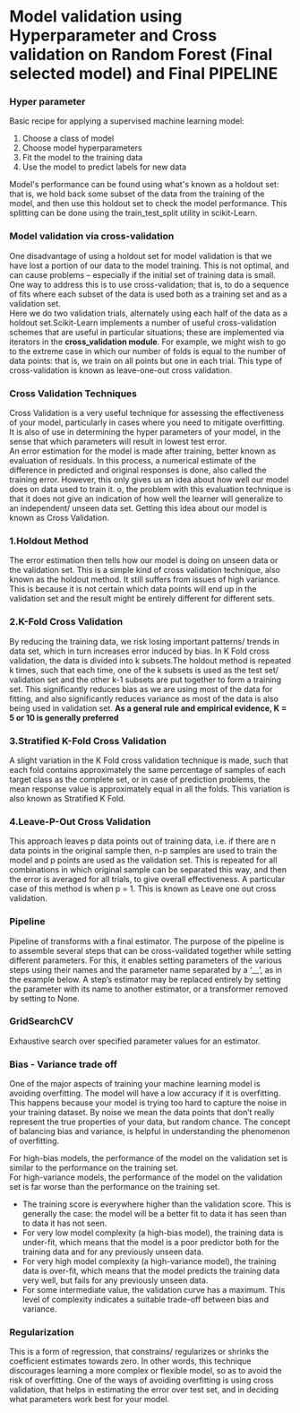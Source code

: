 # Model validation using Hyperparameter and Cross validation on Random Forest (Final selected model) and Final PIPELINE

### Hyper parameter
Basic recipe for applying a supervised machine learning model:

1. Choose a class of model
2. Choose model hyperparameters
3. Fit the model to the training data
4. Use the model to predict labels for new data <br>

Model's performance can be found using what's known as a holdout set: that is, we hold back some subset of the data from the training of the model, and then use this holdout set to check the model performance. 
This splitting can be done using the train_test_split utility in scikit-Learn.

### Model validation via cross-validation
One disadvantage of using a holdout set for model validation is that we have lost a portion of our data to the model training. This is not optimal, and can cause problems – especially if the initial set of training data is small. <br>
One way to address this is to use cross-validation; that is, to do a sequence of fits where each subset of the data is used both as a training set and as a validation set.  <br>
Here we do two validation trials, alternately using each half of the data as a holdout set.Scikit-Learn implements a number of useful cross-validation schemes that are useful in particular situations; these are implemented via iterators in the <b> cross_validation module</b>. For example, we might wish to go to the extreme case in which our number of folds is equal to the number of data points: that is, we train on all points but one in each trial. 
This type of cross-validation is known as leave-one-out cross validation.

### Cross Validation Techniques
Cross Validation is a very useful technique for assessing the effectiveness of your model, particularly in cases where you need to mitigate overfitting. It is also of use in determining the hyper parameters of your model, in the sense that which parameters will result in lowest test error. <br>
An error estimation for the model is made after training, better known as evaluation of residuals.
In this process, a numerical estimate of the difference in predicted and original responses is done, also called the training error. However, this only gives us an idea about how well our model does on data used to train it. o, the problem with this evaluation technique is that it does not give an indication of how well the learner will generalize to an independent/ unseen data set. Getting this idea about our model is known as Cross Validation.
<br>

### 1.Holdout Method
The error estimation then tells how our model is doing on unseen data or the validation set. 
This is a simple kind of cross validation technique, also known as the holdout method. 
It still suffers from issues of high variance. This is because it is not certain which data points will end up in the validation set and 
the result might be entirely different for different sets.
 
### 2.K-Fold Cross Validation
 By reducing the training data, we risk losing important patterns/ trends in data set, 
 which in turn increases error induced by bias. In K Fold cross validation, the data is divided into k subsets.The holdout method is 
 repeated k times, such that each time, one of the k subsets is used as the test set/ validation set and the other k-1 subsets are put 
 together to form a training set. This significantly reduces bias as we are using most of the data for fitting, and also significantly
 reduces variance as most of the data is also being used in validation set. <b>As a general rule and empirical evidence, K = 5 or 10 is
 generally preferred</b>
 
 ### 3.Stratified K-Fold Cross Validation
A slight variation in the K Fold cross validation technique is made, such that each fold contains approximately the same 
percentage of samples of each target class as the complete set, or in case of prediction problems, the mean response value is 
approximately equal in all the folds. This variation is also known as Stratified K Fold.

### 4.Leave-P-Out Cross Validation
This approach leaves p data points out of training data, i.e. if there are n data points in the original sample then, n-p samples are used to train the model and p points are used as the validation set. This is repeated for all combinations in which original sample can be separated this way, and then the error is averaged for all trials, to give overall effectiveness. 
A particular case of this method is when p = 1. This is known as Leave one out cross validation.

 ### Pipeline
 Pipeline of transforms with a final estimator.
 The purpose of the pipeline is to assemble several steps that can be cross-validated together while setting different parameters. 
 For this, it enables setting parameters of the various steps using their names and the parameter name separated by a ‘__’, as in 
 the example below. A step’s estimator may be replaced entirely by setting the parameter with its name to another estimator,
 or a transformer removed by setting to None.
 
 ### GridSearchCV
 Exhaustive search over specified parameter values for an estimator.
 
 ### Bias - Variance trade off 
 One of the major aspects of training your machine learning model is avoiding overfitting. 
 The model will have a low accuracy if it is overfitting. This happens because your model is trying too hard to capture the 
 noise in your training dataset. By noise we mean the data points that don’t really represent the true properties of your data, 
 but random chance. The concept of balancing bias and variance, is helpful in understanding the phenomenon of overfitting.
 
For high-bias models, the performance of the model on the validation set is similar to the performance on the training set.<br>
For high-variance models, the performance of the model on the validation set is far worse than the performance on the training set.<br>

<ul>
  <li>The training score is everywhere higher than the validation score. This is generally the case: the model will be a better fit to data it has seen than to data it has not seen.</li>
  <li>For very low model complexity (a high-bias model), the training data is under-fit, which means that the model is a poor predictor both for the training data and for any previously unseen data.</li>
  <li>For very high model complexity (a high-variance model), the training data is over-fit, which means that the model predicts the training data very well, but fails for any previously unseen data.</li>
  <li>For some intermediate value, the validation curve has a maximum. This level of complexity indicates a suitable trade-off between bias and variance.</li>
</ul>
 
 ### Regularization
This is a form of regression, that constrains/ regularizes or shrinks the coefficient estimates towards zero. 
In other words, this technique discourages learning a more complex or flexible model, so as to avoid the risk of overfitting. One of the ways of avoiding overfitting is using cross validation, that helps in estimating the error over test set, 
and in deciding what parameters work best for your model.
 

